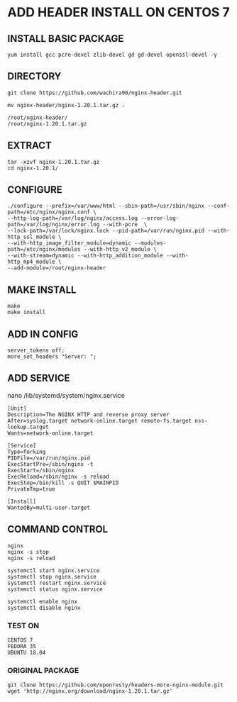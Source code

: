 # ADD HEADER INSTALL ON CENTOS 7

## INSTALL BASIC PACKAGE
````
yum install gcc pcre-devel zlib-devel gd gd-devel openssl-devel -y
````

## DIRECTORY

````
git clone https://github.com/wachira90/nginx-header.git

mv nginx-header/nginx-1.20.1.tar.gz .

/root/nginx-header/
/root/nginx-1.20.1.tar.gz

````

## EXTRACT

````
tar -xzvf nginx-1.20.1.tar.gz
cd nginx-1.20.1/
````

## CONFIGURE

````
./configure --prefix=/var/www/html --sbin-path=/usr/sbin/nginx --conf-path=/etc/nginx/nginx.conf \
--http-log-path=/var/log/nginx/access.log --error-log-path=/var/log/nginx/error.log --with-pcre  \
--lock-path=/var/lock/nginx.lock --pid-path=/var/run/nginx.pid --with-http_ssl_module \
--with-http_image_filter_module=dynamic --modules-path=/etc/nginx/modules --with-http_v2_module \
--with-stream=dynamic --with-http_addition_module --with-http_mp4_module \
--add-module=/root/nginx-header
````

## MAKE INSTALL

````
make
make install
````

## ADD IN CONFIG

````
server_tokens off;
more_set_headers "Server: ";
````
## ADD SERVICE

nano /lib/systemd/system/nginx.service

````
[Unit]
Description=The NGINX HTTP and reverse proxy server
After=syslog.target network-online.target remote-fs.target nss-lookup.target
Wants=network-online.target

[Service]
Type=forking
PIDFile=/var/run/nginx.pid
ExecStartPre=/sbin/nginx -t
ExecStart=/sbin/nginx
ExecReload=/sbin/nginx -s reload
ExecStop=/bin/kill -s QUIT $MAINPID
PrivateTmp=true

[Install]
WantedBy=multi-user.target
````

## COMMAND CONTROL

````
nginx
nginx -s stop
nginx -s reload

systemctl start nginx.service
systemctl stop nginx.service
systemctl restart nginx.service
systemctl status nginx.service

systemctl enable nginx
systemctl disable nginx
````

### TEST ON

````
CENTOS 7
FEDORA 35 
UBUNTU 18.04
````

### ORIGINAL PACKAGE

````
git clone https://github.com/openresty/headers-more-nginx-module.git
wget 'http://nginx.org/download/nginx-1.20.1.tar.gz'
````
